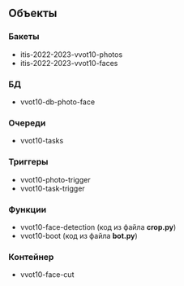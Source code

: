 ## Объекты
### Бакеты
- itis-2022-2023-vvot10-photos
- itis-2022-2023-vvot10-faces
### БД
- vvot10-db-photo-face
### Очереди
- vvot10-tasks
### Триггеры
- vvot10-photo-trigger 
- vvot10-task-trigger 
### Функции
- vvot10-face-detection (код из файла **crop.py**)
- vvot10-boot (код из файла **bot.py**)
### Контейнер
- vvot10-face-cut
